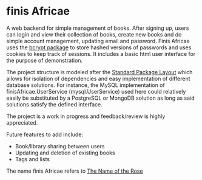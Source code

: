 # finis Africae 
A web backend for simple management of books. After signing up, users can login and view their collection of books, create new books and do simple account management, updating email and password. Finis Africae uses the [bcrypt package](https://godoc.org/golang.org/x/crypto/bcrypt) to store hashed versions of passwords and uses cookies to keep track of sessions. It includes a basic html user interface for the purpose of demonstration. 

The project structure is modeled after the [Standard Package Layout](https://medium.com/@benbjohnson/standard-package-layout-7cdbc8391fc1) which allows for isolation of dependencies and easy implementation of different database solutions. For instance, the MySQL implementation of finisAfricae.UserService (mysql.UserService) used here could relatively easily be substituted by a PostgreSQL or MongoDB solution as long as said solutions satisfy the defined interface. 

The project is a work in progress and feedback/review is highly appreciated. 

Future features to add include:
* Book/library sharing between users
* Updating and deletion of existing books
* Tags and lists 

The name finis Africae refers to [The Name of the Rose](https://en.wikipedia.org/wiki/The_Name_of_the_Rose)